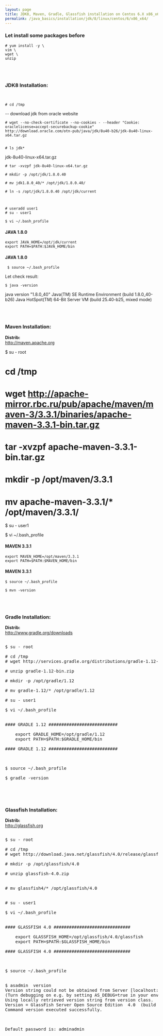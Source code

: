 ```yaml
---
layout: page
title: JDK8, Maven, Gradle, Glassfish installation on Centos 6.X x86_x64
permalink: /java_basics/installation/jdk/8/linux/centos/6/x86_x64/
---
```



<h3>Let install some packages before</h3>

	# yum install -y \
	vim \
	wget \
	unzip


<br/><br/>
<h3>JDK8 Installation:</h3>


<br/>


	# cd /tmp

-- download jdk from oracle website

    # wget --no-check-certificate --no-cookies - --header "Cookie: oraclelicense=accept-securebackup-cookie" http://download.oracle.com/otn-pub/java/jdk/8u40-b26/jdk-8u40-linux-x64.tar.gz


    # ls jdk*
jdk-8u40-linux-x64.tar.gz

    # tar -xvzpf jdk-8u40-linux-x64.tar.gz

    # mkdir -p /opt/jdk/1.8.0.40

    # mv jdk1.8.0_40/* /opt/jdk/1.8.0.40/
    
    # ln -s /opt/jdk/1.8.0.40 /opt/jdk/current



    # useradd user1
    # su - user1

    $ vi ~/.bash_profile


#### JAVA 1.8.0 #######################

	export JAVA_HOME=/opt/jdk/current
	export PATH=$PATH:$JAVA_HOME/bin

#### JAVA 1.8.0 #######################


     $ source ~/.bash_profile


Let check result:

    $ java -version
    
java version "1.8.0_40"
Java(TM) SE Runtime Environment (build 1.8.0_40-b26)
Java HotSpot(TM) 64-Bit Server VM (build 25.40-b25, mixed mode)



<br/><br/>
<h3>Maven Installation:</h3>


<strong>Distrib:</strong><br/>
http://maven.apache.org


$ su - root

# cd /tmp
# wget http://apache-mirror.rbc.ru/pub/apache/maven/maven-3/3.3.1/binaries/apache-maven-3.3.1-bin.tar.gz

# tar -xvzpf apache-maven-3.3.1-bin.tar.gz

# mkdir -p /opt/maven/3.3.1

# mv apache-maven-3.3.1/* /opt/maven/3.3.1/


$ su - user1

$ vi ~/.bash_profile


#### MAVEN 3.3.1 #########################

	export MAVEN_HOME=/opt/maven/3.3.1
	export PATH=$PATH:$MAVEN_HOME/bin

#### MAVEN 3.3.1 #########################



    $ source ~/.bash_profile

    $ mvn -version


<br/><br/>

<h3>Gradle Installation:</h3>


<strong>Distrib:</strong><br/>
http://www.gradle.org/downloads


<pre>

$ su - root

# cd /tmp
# wget http://services.gradle.org/distributions/gradle-1.12-bin.zip

# unzip gradle-1.12-bin.zip

# mkdir -p /opt/gradle/1.12

# mv gradle-1.12/* /opt/gradle/1.12

# su - user1

$ vi ~/.bash_profile


#### GRADLE 1.12 ###########################

	export GRADLE_HOME=/opt/gradle/1.12
	export PATH=$PATH:$GRADLE_HOME/bin

#### GRADLE 1.12 ###########################



$ source ~/.bash_profile

$ gradle -version

</pre>


<br/><br/>
<h3>Glassfish Installation:</h3>


<strong>Distrib:</strong><br/>
http://glassfish.org


<pre>

$ su - root

# cd /tmp
# wget http://download.java.net/glassfish/4.0/release/glassfish-4.0.zip

# mkdir -p /opt/glassfish/4.0

# unzip glassfish-4.0.zip


# mv glassfish4/* /opt/glassfish/4.0


# su - user1

$ vi ~/.bash_profile


#### GLASSFISH 4.0 ##############################

	export GLASSFISH_HOME=/opt/glassfish/4.0/glassfish
	export PATH=$PATH:$GLASSFISH_HOME/bin

#### GLASSFISH 4.0 ##############################



$ source ~/.bash_profile


$ asadmin  version
Version string could not be obtained from Server [localhost:4848].
(Turn debugging on e.g. by setting AS_DEBUG=true in your environment, to see the details.)
Using locally retrieved version string from version class.
Version = GlassFish Server Open Source Edition  4.0  (build 89)
Command version executed successfully.



Default password is: adminadmin


</pre>
